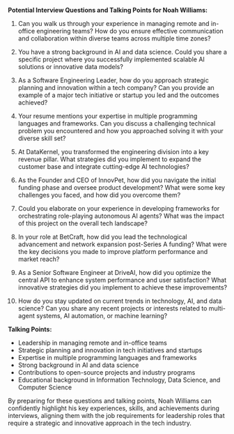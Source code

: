 **Potential Interview Questions and Talking Points for Noah Williams:**

1. Can you walk us through your experience in managing remote and in-office engineering teams? How do you ensure effective communication and collaboration within diverse teams across multiple time zones?

2. You have a strong background in AI and data science. Could you share a specific project where you successfully implemented scalable AI solutions or innovative data models?

3. As a Software Engineering Leader, how do you approach strategic planning and innovation within a tech company? Can you provide an example of a major tech initiative or startup you led and the outcomes achieved?

4. Your resume mentions your expertise in multiple programming languages and frameworks. Can you discuss a challenging technical problem you encountered and how you approached solving it with your diverse skill set?

5. At DataKernel, you transformed the engineering division into a key revenue pillar. What strategies did you implement to expand the customer base and integrate cutting-edge AI technologies?

6. As the Founder and CEO of InnovPet, how did you navigate the initial funding phase and oversee product development? What were some key challenges you faced, and how did you overcome them?

7. Could you elaborate on your experience in developing frameworks for orchestrating role-playing autonomous AI agents? What was the impact of this project on the overall tech landscape?

8. In your role at BetCraft, how did you lead the technological advancement and network expansion post-Series A funding? What were the key decisions you made to improve platform performance and market reach?

9. As a Senior Software Engineer at DriveAI, how did you optimize the central API to enhance system performance and user satisfaction? What innovative strategies did you implement to achieve these improvements?

10. How do you stay updated on current trends in technology, AI, and data science? Can you share any recent projects or interests related to multi-agent systems, AI automation, or machine learning?

**Talking Points:**

- Leadership in managing remote and in-office teams
- Strategic planning and innovation in tech initiatives and startups
- Expertise in multiple programming languages and frameworks
- Strong background in AI and data science
- Contributions to open-source projects and industry programs
- Educational background in Information Technology, Data Science, and Computer Science

By preparing for these questions and talking points, Noah Williams can confidently highlight his key experiences, skills, and achievements during interviews, aligning them with the job requirements for leadership roles that require a strategic and innovative approach in the tech industry.